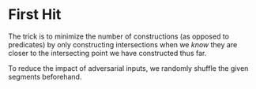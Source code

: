 # First Hit

The trick is to minimize the number of constructions (as opposed to predicates) by only constructing intersections when we _know_ they are closer to the intersecting point we have constructed thus far.

To reduce the impact of adversarial inputs, we randomly shuffle the given segments beforehand.
